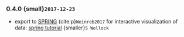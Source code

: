 ### 0.4.0 {small}`2017-12-23`

- export to [SPRING] {cite:p}`Weinreb2017` for interactive visualization of data:
  [spring tutorial] {smaller}`S Wollock`

[spring]: https://github.com/AllonKleinLab/SPRING/
[spring tutorial]: https://github.com/scverse/scanpy_usage/tree/master/171111_SPRING_export
